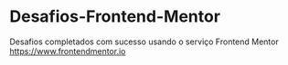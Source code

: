 # Desafios-Frontend-Mentor
Desafios completados com sucesso usando o serviço Frontend Mentor https://www.frontendmentor.io 
